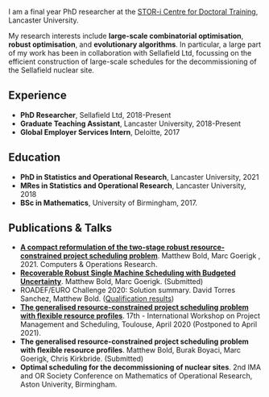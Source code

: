 I am a final year PhD researcher at the [STOR-i Centre for Doctoral Training](https://www.lancaster.ac.uk/stor-i/), Lancaster University.

My research interests include **large-scale combinatorial optimisation**, **robust optimisation**, and **evolutionary algorithms**. In particular, a large part of my work has been in collaboration with Sellafield Ltd, focussing on the efficient construction of large-scale schedules for the decommissioning of the Sellafield nuclear site. 


## Experience
- **PhD Researcher**, Sellafield Ltd, 2018-Present
- **Graduate Teaching Assistant**, Lancaster University, 2018-Present
- **Global Employer Services Intern**, Deloitte, 2017

## Education
- **PhD in Statistics and Operational Research**, Lancaster University, 2021
- **MRes in Statistics and Operational Research**, Lancaster University, 2018
- **BSc in Mathematics**, University of Birmingham, 2017.

## Publications & Talks
- [**A compact reformulation of the two-stage robust resource-constrained project scheduling problem**](https://www.sciencedirect.com/science/article/pii/S0305054821000241). Matthew Bold, Marc Goerigk , 2021. Computers & Operations Research.
- [**Recoverable Robust Single Machine Scheduling with Budgeted Uncertainty**](https://arxiv.org/abs/2011.06284). Matthew Bold, Marc Goerigk. (Submitted)
- ROADEF/EURO Challenge 2020: Solution summary. David Torres Sanchez, Matthew Bold. ([Qualification results](https://www.roadef.org/challenge/2020/en/qualifresult.php))
- [**The generalised resource-constrained project scheduling problem with flexible resource profiles**](https://pms2020.sciencesconf.org/resource/page/id/13). 17th - International Workshop on Project Management and Scheduling, Toulouse, April 2020 (Postponed to April 2021).
- **The generalised resource-constrained project scheduling problem with flexible resource profiles**. Matthew Bold, Burak Boyaci, Marc Goerigk, Chris Kirkbride. (Submitted)
- **Optimal scheduling for the decommissioning of nuclear sites**. 2nd IMA and OR Society Conference on Mathematics of Operational Research, Aston Univerity, Birmingham.
